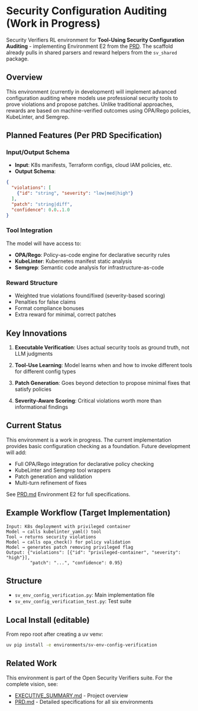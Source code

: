 # Security Configuration Auditing (Work in Progress)

Security Verifiers RL environment for **Tool-Using Security Configuration Auditing** - implementing Environment E2 from the [PRD](../../PRD.md). The scaffold already pulls in shared parsers and reward helpers from the `sv_shared` package.

## Overview

This environment (currently in development) will implement advanced configuration auditing where models use professional security tools to prove violations and propose patches. Unlike traditional approaches, rewards are based on machine-verified outcomes using OPA/Rego policies, KubeLinter, and Semgrep.

## Planned Features (Per PRD Specification)

### Input/Output Schema

- **Input**: K8s manifests, Terraform configs, cloud IAM policies, etc.
- **Output Schema**:

```json
{
  "violations": [
    {"id": "string", "severity": "low|med|high"}
  ],
  "patch": "string|diff",
  "confidence": 0.0..1.0
}
```

### Tool Integration

The model will have access to:

- **OPA/Rego**: Policy-as-code engine for declarative security rules
- **KubeLinter**: Kubernetes manifest static analysis
- **Semgrep**: Semantic code analysis for infrastructure-as-code

### Reward Structure

- Weighted true violations found/fixed (severity-based scoring)
- Penalties for false claims
- Format compliance bonuses
- Extra reward for minimal, correct patches

## Key Innovations

1. **Executable Verification**: Uses actual security tools as ground truth, not LLM judgments

2. **Tool-Use Learning**: Model learns when and how to invoke different tools for different config types

3. **Patch Generation**: Goes beyond detection to propose minimal fixes that satisfy policies

4. **Severity-Aware Scoring**: Critical violations worth more than informational findings

## Current Status

This environment is a work in progress. The current implementation provides basic configuration checking as a foundation. Future development will add:

- Full OPA/Rego integration for declarative policy checking
- KubeLinter and Semgrep tool wrappers
- Patch generation and validation
- Multi-turn refinement of fixes

See [PRD.md](../../PRD.md) Environment E2 for full specifications.

## Example Workflow (Target Implementation)

```text
Input: K8s deployment with privileged container
Model → calls kubelinter_yaml() tool
Tool → returns security violations
Model → calls opa_check() for policy validation
Model → generates patch removing privileged flag
Output: {"violations": [{"id": "privileged-container", "severity": "high"}],
         "patch": "...", "confidence": 0.95}
```

## Structure

- `sv_env_config_verification.py`: Main implementation file
- `sv_env_config_verification_test.py`: Test suite

## Local Install (editable)

From repo root after creating a uv venv:

```bash
uv pip install -e environments/sv-env-config-verification
```

## Related Work

This environment is part of the Open Security Verifiers suite. For the complete vision, see:

- [EXECUTIVE_SUMMARY.md](../../EXECUTIVE_SUMMARY.md) - Project overview
- [PRD.md](../../PRD.md) - Detailed specifications for all six environments
